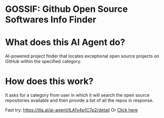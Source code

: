 # GOSSIF: Github Open Source Softwares Info Finder

# What does this AI Agent do?
AI-powered project finder that locates exceptional open source projects on GitHub within the specified category.

# How does this work?
It asks for a category from user in which it will search the open source repositories available and then provide a list of all the repos in response.

Fast try: https://illa.ai/ai-agent/ILAfx4p1C7p2/detail
Or [Click here](https://illa.ai/ai-agent/ILAfx4p1C7p2/detail)
